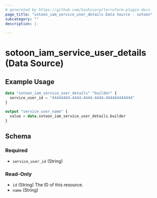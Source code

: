 ```yaml
---
# generated by https://github.com/hashicorp/terraform-plugin-docs
page_title: "sotoon_iam_service_user_details Data Source - sotoon"
subcategory: ""
description: |-
  
---
```


# sotoon_iam_service_user_details (Data Source)



## Example Usage

```terraform
data "sotoon_iam_service_user_details" "builder" {
  service_user_id = "44444444-4444-4444-4444-444444444444"
}

output "service_user_name" {
  value = data.sotoon_iam_service_user_details.builder
}
```

<!-- schema generated by tfplugindocs -->
## Schema

### Required

- `service_user_id` (String)

### Read-Only

- `id` (String) The ID of this resource.
- `name` (String)
